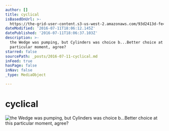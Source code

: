 ```yaml
---
author: []
title: cyclical
isBasedOnUrl: >-
  https://the-grid-user-content.s3-us-west-2.amazonaws.com/93d2413d-fe41-4d67-ae37-6f38a059183b.jpg
dateModified: '2016-07-11T18:06:12.145Z'
datePublished: '2016-07-11T18:06:37.103Z'
description: >-
  the Wedge was pumping, but Cylinders was choice b...Better choice at this
  particular moment, agree? 
starred: false
sourcePath: _posts/2016-07-11-cyclical.md
inFeed: true
hasPage: false
inNav: false
_type: MediaObject

---
```

# cyclical
![the Wedge was pumping, but Cylinders was choice b...Better choice at this particular moment, agree? ](https://the-grid-user-content.s3-us-west-2.amazonaws.com/93d2413d-fe41-4d67-ae37-6f38a059183b.jpg)